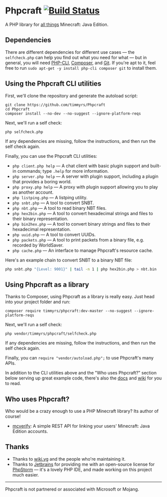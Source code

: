 # Phpcraft [![Build Status](https://travis-ci.org/timmyrs/Phpcraft.svg?branch=master)](https://travis-ci.org/timmyrs/Phpcraft)

A PHP library for [all things](https://phpcraft.de/docs/inherits.html) Minecraft: Java Edition.

## Dependencies

There are different dependencies for different use cases — the `selfcheck.php` can help you find out what you need for what — but in general, you will need [PHP-CLI](https://www.php.net/downloads.php), [Composer](https://getcomposer.org/download/), and [Git](https://git-scm.com/downloads).
If you're apt to it, feel free to run `sudo apt-get -y install php-cli composer git` to install them.

## Using the Phpcraft CLI utilities

First, we'll clone the repository and generate the autoload script:

    git clone https://github.com/timmyrs/Phpcraft
    cd Phpcraft
    composer install --no-dev --no-suggest --ignore-platform-reqs

Next, we'll run a self check:

    php selfcheck.php

If any dependencies are missing, follow the instructions, and then run the self check again.

Finally, you can use the Phpcraft CLI utilities:

- `php client.php help` — A chat client with basic plugin support and built-in commands; type `.help` for more information.
- `php server.php help` — A server with plugin support, including a plugin that provides a boring world.
- `php proxy.php help` — A proxy with plugin support allowing you to play as another account.
- `php listping.php` — A listping utility.
- `php snbt.php` — A tool to convert SNBT.
- `php nbt.php` — A tool to read binary NBT files.
- `php hex2bin.php` — A tool to convert hexadecimal strings and files to their binary representation.
- `php bin2hex.php` — A tool to convert binary strings and files to their hexadecimal representation.
- `php uuid.php` — A tool to convert UUIDs.
- `php packets.php` — A tool to print packets from a binary file, e.g. recorded by WorldSaver.
- `php cache.php` — An interface to manage Phpcraft's resource cache.

Here's an example chain to convert SNBT to a binary NBT file:

```Bash
php snbt.php "{Level: 9001}" | tail -n 1 | php hex2bin.php > nbt.bin
```

## Using Phpcraft as a library

Thanks to Composer, using Phpcraft as a library is really easy. Just head into your project folder and run:

    composer require timmyrs/phpcraft:dev-master --no-suggest --ignore-platform-reqs

Next, we'll run a self check:

    php vendor/timmyrs/phpcraft/selfcheck.php

If any dependencies are missing, follow the instructions, and then run the self check again.

Finally, you can `require "vendor/autoload.php";` to use Phpcraft's many APIs.

In addition to the CLI utilities above and the "Who uses Phpcraft?" section below serving up great example code, there's also the [docs](https://phpcraft.de/docs/index.html) and [wiki](https://github.com/timmyrs/Phpcraft/wiki) for you to read.

## Who uses Phpcraft?

Who would be a crazy enough to use a PHP Minecraft library? Its author of course!

- [mcverify](https://github.com/timmyrs/mcverify): A simple REST API for linking your users' Minecraft: Java Edition accounts.

## Thanks

- Thanks to [wiki.vg](https://wiki.vg/) and the people who're maintaining it.
- Thanks to [Jetbrains](https://www.jetbrains.com/?from=Phpcraft) for providing me with an open-source license for [PhpStorm](https://www.jetbrains.com/phpstorm/?from=Phpcraft) — it's a lovely PHP IDE, and made working on this project much easier.

---

Phpcraft is not partnered or associated with Microsoft or Mojang.

